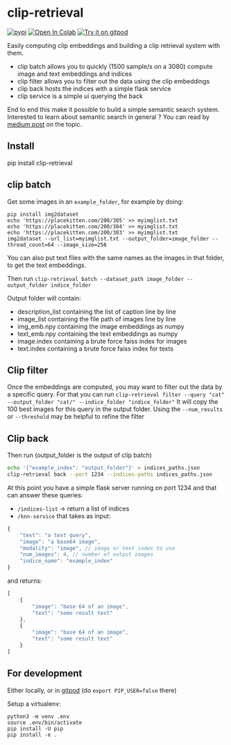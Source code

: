 # clip-retrieval
[![pypi](https://img.shields.io/pypi/v/clip-retrieval.svg)](https://pypi.python.org/pypi/clip-retrieval)
[![Open In Colab](https://colab.research.google.com/assets/colab-badge.svg)](https://colab.research.google.com/github/rom1504/clip-retrieval/blob/master/notebook/clip-retrieval-getting-started.ipynb)
[![Try it on gitpod](https://img.shields.io/badge/try-on%20gitpod-brightgreen.svg)](https://gitpod.io/#https://github.com/rom1504/clip-retrieval)

Easily computing clip embeddings and building a clip retrieval system with them.

* clip batch allows you to quickly (1500 sample/s on a 3080) compute image and text embeddings and indices
* clip filter allows you to filter out the data using the clip embeddings
* clip back hosts the indices with a simple flask service
* clip service is a simple ui querying the back

End to end this make it possible to build a simple semantic search system.
Interested to learn about semantic search in general ? You can read by [medium post](https://rom1504.medium.com/semantic-search-with-embeddings-index-anything-8fb18556443c) on the topic.

## Install

pip install clip-retrieval

## clip batch

Get some images in an `example_folder`, for example by doing:
```
pip install img2dataset
echo 'https://placekitten.com/200/305' >> myimglist.txt
echo 'https://placekitten.com/200/304' >> myimglist.txt
echo 'https://placekitten.com/200/303' >> myimglist.txt
img2dataset --url_list=myimglist.txt --output_folder=image_folder --thread_count=64 --image_size=256
```
You can also put text files with the same names as the images in that folder, to get the text embeddings.

Then run `clip-retrieval batch --dataset_path image_folder --output_folder indice_folder`

Output folder will contain:
* description_list containing the list of caption line by line
* image_list containing the file path of images line by line
* img_emb.npy containing the image embeddings as numpy
* text_emb.npy containing the text embeddings as numpy
* image.index containing a brute force faiss index for images
* text.index containing a brute force faiss index for texts

## Clip filter

Once the embeddings are computed, you may want to filter out the data by a specific query.
For that you can run `clip-retrieval filter --query "cat" --output_folder "cat/" --indice_folder "indice_folder"`
It will copy the 100 best images for this query in the output folder.
Using the `--num_results` or `--threshold` may be helpful to refine the filter

## Clip back

Then run (output_folder is the output of clip batch)
```bash
echo '{"example_index": "output_folder"}' > indices_paths.json
clip-retrieval back --port 1234 --indices-paths indices_paths.json
```

At this point you have a simple flask server running on port 1234 and that can answer these queries:

* `/indices-list` -> return a list of indices
* `/knn-service` that takes as input:
```js
{
    "text": "a text query",
    "image": "a base64 image",
    "modality": "image", // image or text index to use
    "num_images": 4, // number of output images
    "indice_name": "example_index"
}
```
and returns:
```js
[
    {
        "image": "base 64 of an image",
        "text": "some result text"
    },
    {
        "image": "base 64 of an image",
        "text": "some result text"
    }
]
```

## For development

Either locally, or in [gitpod](https://gitpod.io/#https://github.com/rom1504/img2dataset) (do `export PIP_USER=false` there)

Setup a virtualenv:

```
python3 -m venv .env
source .env/bin/activate
pip install -U pip
pip install -e .
```

